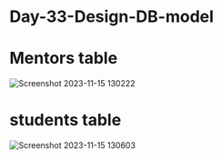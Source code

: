 # Day-33-Design-DB-model
# Mentors table
![Screenshot 2023-11-15 130222](https://github.com/Bharathsab123/Day-33-Design-DB-model/assets/129163112/673e53c6-cc0e-435c-ad5a-4d542bc9a5f4)

# students table
![Screenshot 2023-11-15 130603](https://github.com/Bharathsab123/Day-33-Design-DB-model/assets/129163112/5f93d1ff-63c4-43c0-93c2-bc85ce660612)
